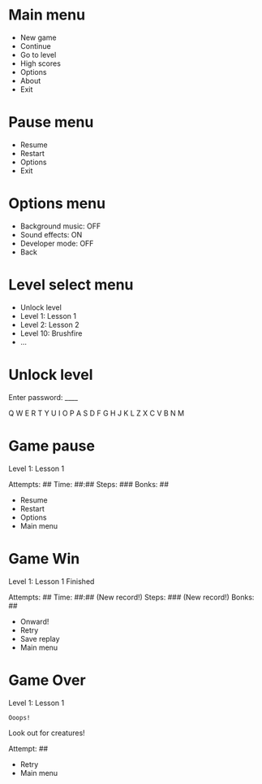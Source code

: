 
# Main menu

- New game
- Continue
- Go to level
- High scores
- Options
- About
- Exit

# Pause menu

- Resume
- Restart
- Options
- Exit

# Options menu

- Background music: OFF
- Sound effects: ON
- Developer mode: OFF
- Back

# Level select menu

- Unlock level
- Level 1: Lesson 1
- Level 2: Lesson 2
- Level 10: Brushfire
- ...

# Unlock level

Enter password: ____

Q W E R T Y U I O P
 A S D F G H J K L 
   Z X C V B N M   

# Game pause

Level 1: Lesson 1

Attempts: ##
Time:     ##:##
Steps:    ###
Bonks:    ##

- Resume
- Restart
- Options
- Main menu

# Game Win

Level 1: Lesson 1
    Finished

Attempts: ##
Time:     ##:## (New record!)
Steps:    ###   (New record!)
Bonks:    ##

- Onward!
- Retry
- Save replay
- Main menu

# Game Over

Level 1: Lesson 1

    Ooops!
Look out for creatures!

Attempt: ##

- Retry
- Main menu
